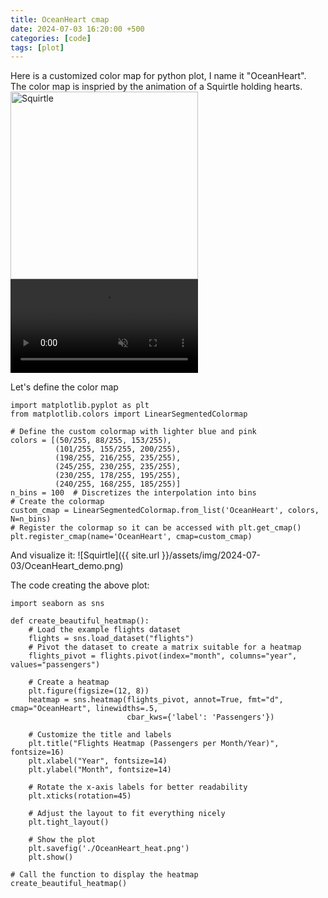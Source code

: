 ```yaml
---
title: OceanHeart cmap
date: 2024-07-03 16:20:00 +500
categories: [code]
tags: [plot]
---
```

Here is a customized color map for python plot, I name it "OceanHeart".<br />
The color map is inspried by the animation of a Squirtle holding hearts.
<br /> 
<img src="{{ site.url }}/assets/img/2024-07-03/Squirtle.gif" class="looping-gif" alt="Squirtle" width="300"/>
<br /> 
<video src="{{ site.url }}/assets/img/2024-07-03/Squirtle.gif" autoplay loop muted></video>

Let's define the color map
```
import matplotlib.pyplot as plt
from matplotlib.colors import LinearSegmentedColormap

# Define the custom colormap with lighter blue and pink
colors = [(50/255, 88/255, 153/255),
          (101/255, 155/255, 200/255),
          (198/255, 216/255, 235/255),
          (245/255, 230/255, 235/255),
          (230/255, 178/255, 195/255),
          (240/255, 168/255, 185/255)]
n_bins = 100  # Discretizes the interpolation into bins
# Create the colormap
custom_cmap = LinearSegmentedColormap.from_list('OceanHeart', colors, N=n_bins)
# Register the colormap so it can be accessed with plt.get_cmap()
plt.register_cmap(name='OceanHeart', cmap=custom_cmap)
```
And visualize it:
![Squirtle]({{ site.url }}/assets/img/2024-07-03/OceanHeart_demo.png)

The code creating the above plot: 
```
import seaborn as sns

def create_beautiful_heatmap():
    # Load the example flights dataset
    flights = sns.load_dataset("flights")
    # Pivot the dataset to create a matrix suitable for a heatmap
    flights_pivot = flights.pivot(index="month", columns="year", values="passengers")

    # Create a heatmap
    plt.figure(figsize=(12, 8))
    heatmap = sns.heatmap(flights_pivot, annot=True, fmt="d", cmap="OceanHeart", linewidths=.5,
                          cbar_kws={'label': 'Passengers'})

    # Customize the title and labels
    plt.title("Flights Heatmap (Passengers per Month/Year)", fontsize=16)
    plt.xlabel("Year", fontsize=14)
    plt.ylabel("Month", fontsize=14)

    # Rotate the x-axis labels for better readability
    plt.xticks(rotation=45)

    # Adjust the layout to fit everything nicely
    plt.tight_layout()

    # Show the plot
    plt.savefig('./OceanHeart_heat.png')
    plt.show()

# Call the function to display the heatmap
create_beautiful_heatmap()
```
